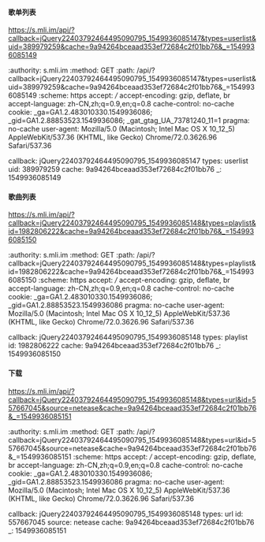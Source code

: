 #### 歌单列表
https://s.mli.im/api/?callback=jQuery22403792464495090795_1549936085147&types=userlist&uid=389979259&cache=9a94264bceaad353ef72684c2f01bb76&_=1549936085149

:authority: s.mli.im
:method: GET
:path: /api/?callback=jQuery22403792464495090795_1549936085147&types=userlist&uid=389979259&cache=9a94264bceaad353ef72684c2f01bb76&_=1549936085149
:scheme: https
accept: */*
accept-encoding: gzip, deflate, br
accept-language: zh-CN,zh;q=0.9,en;q=0.8
cache-control: no-cache
cookie: _ga=GA1.2.483010330.1549936086; _gid=GA1.2.88853523.1549936086; _gat_gtag_UA_73781240_11=1
pragma: no-cache
user-agent: Mozilla/5.0 (Macintosh; Intel Mac OS X 10_12_5) AppleWebKit/537.36 (KHTML, like Gecko) Chrome/72.0.3626.96 Safari/537.36

callback: jQuery22403792464495090795_1549936085147
types: userlist
uid: 389979259
cache: 9a94264bceaad353ef72684c2f01bb76
_: 1549936085149

#### 歌曲列表
https://s.mli.im/api/?callback=jQuery22403792464495090795_1549936085148&types=playlist&id=1982806222&cache=9a94264bceaad353ef72684c2f01bb76&_=1549936085150

:authority: s.mli.im
:method: GET
:path: /api/?callback=jQuery22403792464495090795_1549936085148&types=playlist&id=1982806222&cache=9a94264bceaad353ef72684c2f01bb76&_=1549936085150
:scheme: https
accept: */*
accept-encoding: gzip, deflate, br
accept-language: zh-CN,zh;q=0.9,en;q=0.8
cache-control: no-cache
cookie: _ga=GA1.2.483010330.1549936086; _gid=GA1.2.88853523.1549936086
pragma: no-cache
user-agent: Mozilla/5.0 (Macintosh; Intel Mac OS X 10_12_5) AppleWebKit/537.36 (KHTML, like Gecko) Chrome/72.0.3626.96 Safari/537.36

callback: jQuery22403792464495090795_1549936085148
types: playlist
id: 1982806222
cache: 9a94264bceaad353ef72684c2f01bb76
_: 1549936085150


#### 下载
https://s.mli.im/api/?callback=jQuery22403792464495090795_1549936085148&types=url&id=557667045&source=netease&cache=9a94264bceaad353ef72684c2f01bb76&_=1549936085151

:authority: s.mli.im
:method: GET
:path: /api/?callback=jQuery22403792464495090795_1549936085148&types=url&id=557667045&source=netease&cache=9a94264bceaad353ef72684c2f01bb76&_=1549936085151
:scheme: https
accept: */*
accept-encoding: gzip, deflate, br
accept-language: zh-CN,zh;q=0.9,en;q=0.8
cache-control: no-cache
cookie: _ga=GA1.2.483010330.1549936086; _gid=GA1.2.88853523.1549936086
pragma: no-cache
user-agent: Mozilla/5.0 (Macintosh; Intel Mac OS X 10_12_5) AppleWebKit/537.36 (KHTML, like Gecko) Chrome/72.0.3626.96 Safari/537.36

callback: jQuery22403792464495090795_1549936085148
types: url
id: 557667045
source: netease
cache: 9a94264bceaad353ef72684c2f01bb76
_: 1549936085151